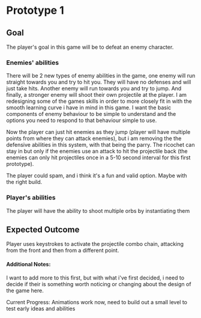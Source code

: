 # Prototype 1

## Goal
The player's goal in this game will be to defeat an enemy character. 

### Enemies' abilities
There will be 2 new types of enemy abilities in the game, one enemy will run straight towards you and try to hit you. They will have no defenses and will just take hits. Another enemy will run towards you and try to jump. And finally, a stronger enemy will shoot their own projectile at the player. I am redesigning some of the games skills in order to more closely fit in with the smooth learning curve i have in mind in this game. I want the basic components of enemy behaviour to be simple to understand and the options you need to respond to that behaviour simple to use.

Now the player can just hit enemies as they jump (player will have multiple points from where they can attack enemies), but i am removing the the defensive abilities in this system, with that being the parry. The ricochet can stay in but only if the enemies use an attack to hit the projectile back (the enemies can only hit projectiles once in a 5-10 second interval for this first prototype).

The player could spam, and i think it's a fun and valid option. Maybe with the right build.

### Player's abilities
The player will have the ability to shoot multiple orbs by instantiating them

## Expected Outcome
Player uses keystrokes to activate the projectile combo chain, attacking from the front and then from a different point.


#### Additional Notes:
I want to add more to this first, but with what i've first decided, i need to decide if their is something worth noticing or changing about the design of the game here.

Current Progress: Animations work now, need to build out a small level to test early ideas and abilities 

